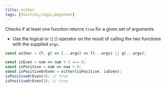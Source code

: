 ```yaml
---
title: either
tags: [function,logic,beginner]
---
```


Checks if at least one function returns `true` for a given set of arguments.

- Use the logical or (`||`) operator on the result of calling the two functions with the supplied `args`.

```js
const either = (f, g) => (...args) => f(...args) || g(...args);
```

```js
const isEven = num => num % 2 === 0;
const isPositive = num => num > 0;
const isPositiveOrEven = either(isPositive, isEven);
isPositiveOrEven(4); // true
isPositiveOrEven(3); // true
```
